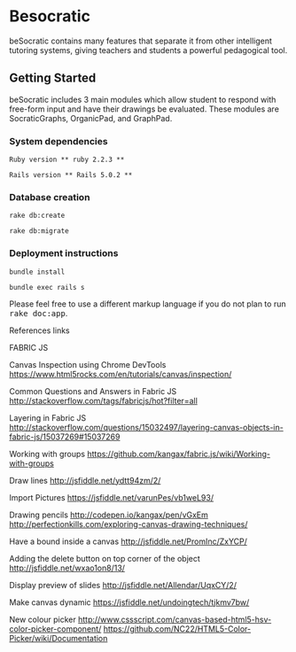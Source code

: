 # Besocratic

beSocratic contains many features that separate it from other intelligent tutoring systems, giving teachers and students a powerful pedagogical tool.

## Getting Started

beSocratic includes 3 main modules which allow student to respond with free-form input and have their drawings be evaluated.
These modules are SocraticGraphs, OrganicPad, and GraphPad.

### System dependencies

```
Ruby version ** ruby 2.2.3 **
```

```
Rails version ** Rails 5.0.2 **
```

### Database creation

```
rake db:create
```

```
rake db:migrate
```

### Deployment instructions

```
bundle install
```

```
bundle exec rails s
```

Please feel free to use a different markup language if you do not plan to run
<tt>rake doc:app</tt>.


References links


FABRIC JS

Canvas Inspection using Chrome DevTools
https://www.html5rocks.com/en/tutorials/canvas/inspection/


Common Questions and Answers in Fabric JS
http://stackoverflow.com/tags/fabricjs/hot?filter=all

Layering in Fabric JS
http://stackoverflow.com/questions/15032497/layering-canvas-objects-in-fabric-js/15037269#15037269

Working with groups
https://github.com/kangax/fabric.js/wiki/Working-with-groups

Draw lines
http://jsfiddle.net/ydtt94zm/2/

Import Pictures
https://jsfiddle.net/varunPes/vb1weL93/

Drawing pencils
http://codepen.io/kangax/pen/vGxEm
http://perfectionkills.com/exploring-canvas-drawing-techniques/

Have a bound inside a canvas
http://jsfiddle.net/PromInc/ZxYCP/

Adding the delete button on top corner of the object
http://jsfiddle.net/wxao1on8/13/

Display preview of slides
http://jsfiddle.net/Allendar/UqxCY/2/

Make canvas dynamic
https://jsfiddle.net/undoingtech/tjkmv7bw/

New colour picker
http://www.cssscript.com/canvas-based-html5-hsv-color-picker-component/
https://github.com/NC22/HTML5-Color-Picker/wiki/Documentation
